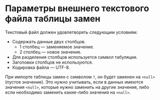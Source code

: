 # Параметры внешнего текстового файла таблицы замен

Текстовый файл должен удовлетворять следующим условиям:

* Содержать данные двух столбцов.
  * 1 столбец — заменяемое значение.
  * 2 столбец — новое значение.
* Для разделения столбцов используется символ табуляции.
* Заголовки столбцов не используются.
* Кодировка файла — UTF-8.

При импорте таблицы замен с символом `?`, он будет заменен на `<null>` (пустое значение). Это нужно учитывать, если в данных имеются значения `<null>`, которые нужно заменить на другие значения, либо если необходимо заменить какие-либо значения на `<null>`.
